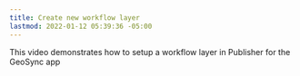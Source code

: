 ```yaml
---
title: Create new workflow layer
lastmod: 2022-01-12 05:39:36 -05:00
---
```

			
This video demonstrates how to setup a workflow layer in Publisher for the GeoSync app   